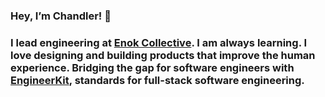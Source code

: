 ### Hey, I’m Chandler! 👋

### I lead engineering at [Enok Collective](https://enok.co). I am always learning. I love designing and building products that improve the human experience. Bridging the gap for software engineers with [EngineerKit](https://engineerkit.com), standards for full-stack software engineering.
